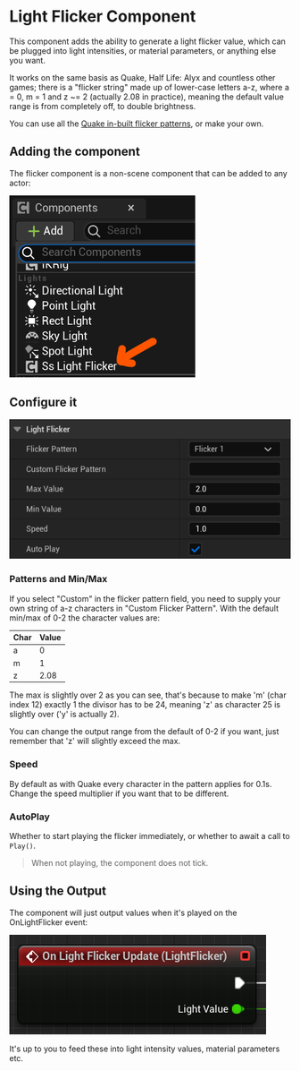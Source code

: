 ﻿# Light Flicker Component

This component adds the ability to generate a light flicker value, which can be plugged into light intensities, or material parameters, or anything else you want.

It works on the same basis as Quake, Half Life: Alyx and countless other games; there is a "flicker string" made up of lower-case letters a-z, where a = 0, m = 1 and z ~= 2 (actually 2.08 in practice), meaning the default value range is from completely off, to double brightness.

You can use all the [Quake in-built flicker patterns](https://github.com/id-Software/Quake/blob/bf4ac424ce754894ac8f1dae6a3981954bc9852d/qw-qc/world.qc#L328-L372), or make your own. 

## Adding the component

The flicker component is a non-scene component that can be added to any actor:

![](addcomp.png)

## Configure it


![](configure.png)

### Patterns and Min/Max

If you select "Custom" in the flicker pattern field, you need to supply your own string of a-z characters in "Custom Flicker Pattern". With the default min/max of 0-2 the character values are:


| Char |Value|
|-|--|
|a|0|
|m|1|
|z|2.08|

The max is slightly over 2 as you can see, that's because to make 'm' (char index 12) exactly 1 the divisor has to be 24, meaning 'z' as character 25 is slightly over ('y' is actually 2). 

You can change the output range from the default of 0-2 if you want, just remember that 'z' will slightly exceed the max.

### Speed

By default as with Quake every character in the pattern applies for 0.1s. Change the speed multiplier if you want that to be different.

### AutoPlay

Whether to start playing the flicker immediately, or whether to await a call to `Play()`. 

> When not playing, the component does not tick.

## Using the Output

The component will just output values when it's played on the OnLightFlicker event:

![](flickerupdate.png)

It's up to you to feed these into light intensity values, material parameters etc.
